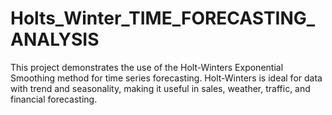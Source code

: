 # Holts_Winter_TIME_FORECASTING_ANALYSIS
This project demonstrates the use of the Holt-Winters Exponential Smoothing method for time series forecasting. Holt-Winters is ideal for data with trend and seasonality, making it useful in sales, weather, traffic, and financial forecasting.
